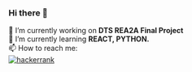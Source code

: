 ### Hi there 👋

🔭 I’m currently working on <b> DTS REA2A Final Project </b> <br/>
🌱 I’m currently learning <b>REACT, PYTHON. </b><br/>
📫 How to reach me: <br/>
<a href="https://www.hackerrank.com/tjiptostevens?hr_r=1">
<img src="https://hrcdn.net/fcore/assets/brand/logo-new-white-green-a5cb16e0ae.svg" alt="hackerrank" /></a>
<!--
**tjiptostevens/tjiptostevens** is a ✨ _special_ ✨ repository because its `README.md` (this file) appears on your GitHub profile.

Here are some ideas to get you started:

- 🌱 I’m currently learning ...
- 👯 I’m looking to collaborate on ...
- 🤔 I’m looking for help with ...
- 💬 Ask me about ...
- 😄 Pronouns: ...
- ⚡ Fun fact: ...
-->
